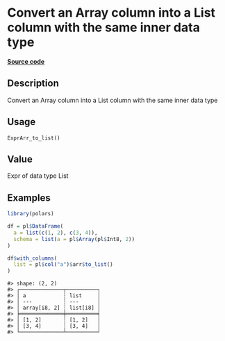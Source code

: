 

# Convert an Array column into a List column with the same inner data type

[**Source code**](https://github.com/pola-rs/r-polars/tree/main/R/expr__array.R#L287)

## Description

Convert an Array column into a List column with the same inner data type

## Usage

<pre><code class='language-R'>ExprArr_to_list()
</code></pre>

## Value

Expr of data type List

## Examples

``` r
library(polars)

df = pl$DataFrame(
  a = list(c(1, 2), c(3, 4)),
  schema = list(a = pl$Array(pl$Int8, 2))
)

df$with_columns(
  list = pl$col("a")$arr$to_list()
)
```

    #> shape: (2, 2)
    #> ┌──────────────┬──────────┐
    #> │ a            ┆ list     │
    #> │ ---          ┆ ---      │
    #> │ array[i8, 2] ┆ list[i8] │
    #> ╞══════════════╪══════════╡
    #> │ [1, 2]       ┆ [1, 2]   │
    #> │ [3, 4]       ┆ [3, 4]   │
    #> └──────────────┴──────────┘

